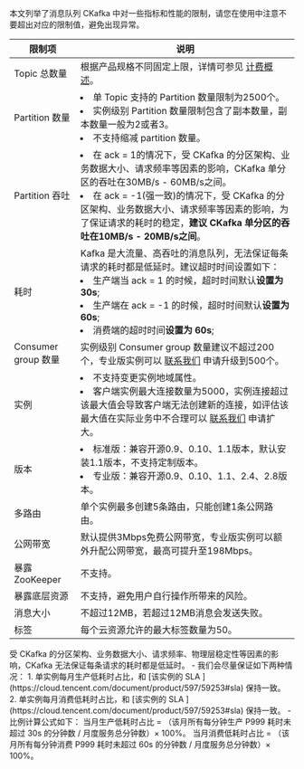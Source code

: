 本文列举了消息队列 CKafka 中对一些指标和性能的限制，请您在使用中注意不要超出对应的限制值，避免出现异常。
<table>
    <thead>
    <tr>
        <th>限制项</th>
        <th>说明</th>
    </tr>
    </thead>
    <tbody>
    <tr>
        <td>Topic 总数量</td>
        <td>根据产品规格不同固定上限，详情可参见 <a href='https://cloud.tencent.com/document/product/597/11745'>计费概述</a>。</td>
    </tr>
    <tr>
        <td>Partition 数量</td>
        <td>
            <li>单 Topic 支持的 Partition 数量限制为2500个。</li>
            <li>实例级别 Partition 数量限制包含了副本数量，副本数量一般为2或者3。</li>
            <li>不支持缩减 partition 数量。</li>
        </td>
    </tr>
    <tr>
        <td>Partition 吞吐</td>
        <td>
            <li>在 ack = 1的情况下，受 CKafka 的分区架构、业务数据大小、请求频率等因素的影响，CKafka 单分区的吞吐在30MB/s - 60MB/s之间。</li>
            <li>在 ack = -1(强一致)的情况下，受 CKafka 的分区架构、业务数据大小、请求频率等因素的影响，为了保证请求的耗时的稳定，<b>建议 CKafka 单分区的吞吐在10MB/s - 20MB/s之间</b>。
            </li>
        </td>
    </tr>
    <tr>
        <td>耗时</td>
        <td>
            Kafka 是大流量、高吞吐的消息队列，无法保证每条请求的耗时都是低延时。建议超时时间设置如下：
            <li>生产端当 ack = 1 的时候，超时时间默认<b>设置为 30s</b>;</li>
            <li>生产端在 ack = -1 的时候，超时时间默认<b>设置为 60s</b>;</li>
            <li>消费端的超时时间<b>设置为 60s</b>;</li>
        </td>
    </tr>
    <tr>
    <tr>
        <td>Consumer group 数量</td>
        <td>实例级别 Consumer group 数量建议不超过200个，专业版实例可以 <a href='https://cloud.tencent.com/online-service?from=connect-us'>联系我们</a>
            申请升级到500个。
        </td>
    </tr>
    <tr>
        <td>实例</td>
        <td>
            <li>不支持变更实例地域属性。</li>
            <li>客户端实例最大连接数量为5000，实例连接超过该最大值会导致客户端无法创建新的连接，如评估该最大值在实际业务中不合理可以 <a
                    href='https://cloud.tencent.com/online-service?from=connect-us'>联系我们</a> 申请扩大。
            </li>
        </td>
    </tr>
    <tr>
        <td>版本</td>
        <td>
            <li>标准版：兼容开源0.9、0.10、1.1版本，默认安装1.1版本，不支持定制版本。</li>
            <li>专业版：兼容开源0.9、0.10、1.1、2.4、2.8版本。</li>
        </td>
    </tr>
    <tr>
        <td>多路由</td>
        <td>单个实例最多创建5条路由，只能创建1条公网路由。</td>
    </tr>
    <tr>
        <td>公网带宽</td>
        <td>默认提供3Mbps免费公网带宽，专业版实例可以额外升配公网带宽，最高可提升至198Mbps。</td>
    </tr>
    <tr>
        <td>暴露 ZooKeeper</td>
        <td>不支持。</td>
    </tr>
    <tr>
        <td>暴露底层资源</td>
        <td>不支持，避免用户自行操作所带来的风险。</td>
    </tr>
    <tr>
        <td>消息大小</td>
        <td>不超过12MB，若超过12MB消息会发送失败。</td>
    </tr>
    <tr>
        <td>标签</td>
        <td>每个云资源允许的最大标签数量为50。</td>
    </tr>
    </tbody>
</table>

<dx-alert infotype="explain" title="">
受 CKafka 的分区架构、业务数据大小、请求频率、物理层稳定性等因素的影响，CKafka 无法保证每条请求的耗时都是低延时。
- 我们会尽量保证如下两种情况：
  1. 单实例每月生产低耗时占比，和 [该实例的 SLA ](https://cloud.tencent.com/document/product/597/59253#sla) 保持一致。
  2. 单实例每月消费低耗时占比，和 [该实例的 SLA ](https://cloud.tencent.com/document/product/597/59253#sla) 保持一致。
- 比例计算公式如下：
当月生产低耗时占比 = （该月所有每分钟生产 P999 耗时未超过 30s 的分钟数 / 月度服务总分钟数）× 100%。
当月消费低耗时占比 = （该月所有每分钟消费 P999 耗时未超过 60s 的分钟数 / 月度服务总分钟数）× 100%。
</dx-alert>

